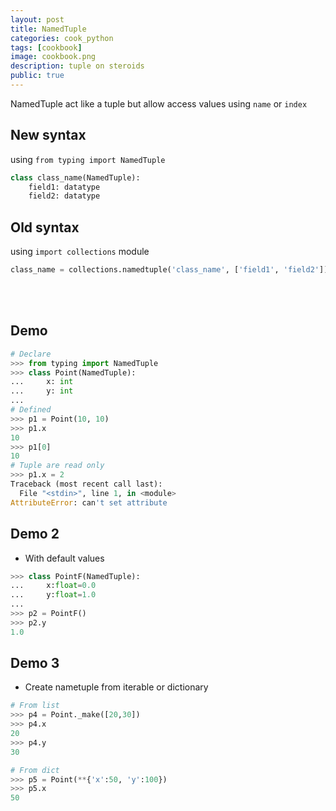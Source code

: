 ```yaml
---
layout: post
title: NamedTuple
categories: cook_python
tags: [cookbook]
image: cookbook.png
description: tuple on steroids
public: true
---
```


NamedTuple act like a tuple but allow access values using `name` or `index`

## New syntax 
using `from typing import NamedTuple`

```python
class class_name(NamedTuple):
    field1: datatype
    field2: datatype
```

## Old syntax
using `import collections` module

```python
class_name = collections.namedtuple('class_name', ['field1', 'field2'])
```

&nbsp;  
&nbsp;  
## Demo

```python
# Declare
>>> from typing import NamedTuple
>>> class Point(NamedTuple):
...     x: int
...     y: int
... 
# Defined
>>> p1 = Point(10, 10)
>>> p1.x
10
>>> p1[0]
10
# Tuple are read only
>>> p1.x = 2
Traceback (most recent call last):
  File "<stdin>", line 1, in <module>
AttributeError: can't set attribute


```

## Demo 2
- With default values

```python
>>> class PointF(NamedTuple):
...     x:float=0.0
...     y:float=1.0
... 
>>> p2 = PointF()
>>> p2.y
1.0
```

## Demo 3
- Create nametuple from iterable or dictionary

```python
# From list
>>> p4 = Point._make([20,30])
>>> p4.x
20
>>> p4.y
30

# From dict
>>> p5 = Point(**{'x':50, 'y':100})
>>> p5.x
50

```